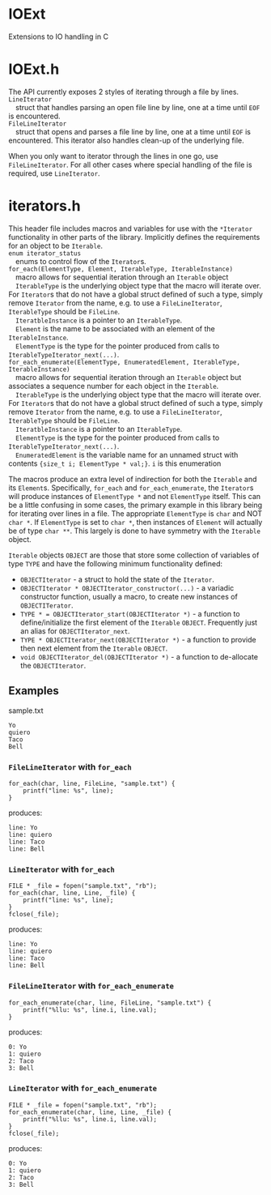 # IOExt
Extensions to IO handling in C

# IOExt.h
The API currently exposes 2 styles of iterating through a file by lines.  
`LineIterator`  
&emsp;struct that handles parsing an open file line by line, one at a time until `EOF` is encountered.  
`FileLineIterator`  
&emsp;struct that opens and parses a file line by line, one at a time until `EOF` is encountered. This iterator also handles clean-up of the underlying file.  
  
When you only want to iterator through the lines in one go, use `FileLineIterator`. For all other cases where special handling of the file is required, use `LineIterator`.

# iterators.h
This header file includes macros and variables for use with the `*Iterator` functionality in other parts of the library. Implicitly defines the requirements for an object to be `Iterable`.  
`enum iterator_status`  
&emsp;enums to control flow of the `Iterator`s.  
`for_each(ElementType, Element, IterableType, IterableInstance)`  
&emsp;macro allows for sequential iteration through an `Iterable` object  
&emsp;`IterableType` is the underlying object type that the macro will iterate over. For `Iterator`s that do not have a global struct defined of such a type, simply remove `Iterator` from the name, e.g. to use a `FileLineIterator`, `IterableType` should be `FileLine`.  
&emsp;`IteratbleInstance` is a pointer to an `IterableType`.  
&emsp;`Element` is the name to be associated with an element of the `IterableInstance`.  
&emsp;`ElementType` is the type for the pointer produced from calls to `IterableTypeIterator_next(...)`.  
`for_each_enumerate(ElementType, EnumeratedElement, IterableType, IterableInstance)`  
&emsp;macro allows for sequential iteration through an `Iterable` object but associates a sequence number for each object in the `Iterable`.  
&emsp;`IterableType` is the underlying object type that the macro will iterate over. For `Iterator`s that do not have a global struct defined of such a type, simply remove `Iterator` from the name, e.g. to use a `FileLineIterator`, `IterableType` should be `FileLine`.  
&emsp;`IteratbleInstance` is a pointer to an `IterableType`.  
&emsp;`ElementType` is the type for the pointer produced from calls to `IterableTypeIterator_next(...)`.  
&emsp;`EnumeratedElement` is the variable name for an unnamed struct with contents `{size_t i; ElementType * val;}`. `i` is this enumeration

The macros produce an extra level of indirection for both the `Iterable` and its `Element`s. Specifically, `for_each` and `for_each_enumerate`, the `Iterator`s will produce instances of `ElementType *` and not `ElementType` itself. This can be a little confusing in some cases, the primary example in this library being for iterating over lines in a file. The appropriate `ElementType` is `char` and NOT `char *`. If `ElementType` is set to `char *`, then instances of `Element` will actually be of type `char **`. This largely is done to have symmetry with the `Iterable` object.

`Iterable` objects `OBJECT` are those that store some collection of variables of type `TYPE` and have the following minimum functionality defined:
  * `OBJECTIterator` - a struct to hold the state of the `Iterator`.  
  * `OBJECTIterator * OBJECTIterator_constructor(...)` - a variadic constructor function, usually a macro, to create new instances of `OBJECTITerator`.
  * `TYPE * = OBJECTIterator_start(OBJECTIterator *)` - a function to define/initialize the first element of the `Iterable` `OBJECT`. Frequently just an alias for `OBJECTIterator_next`.  
  * `TYPE * OBJECTIterator_next(OBJECTIterator *)` - a function to provide then next element from the `Iterable` `OBJECT`.
  * `void OBJECTIterator_del(OBJECTIterator *)` - a function to de-allocate the `OBJECTIterator`.

## Examples

sample.txt
```
Yo
quiero
Taco
Bell

```

### `FileLineIterator` with `for_each`
```
for_each(char, line, FileLine, "sample.txt") {
    printf("line: %s", line);
}
```
produces:
```
line: Yo
line: quiero
line: Taco
line: Bell
```

### `LineIterator` with `for_each`
```
FILE * _file = fopen("sample.txt", "rb");
for_each(char, line, Line, _file) {
    printf("line: %s", line);
}
fclose(_file);
```
produces:
```
line: Yo
line: quiero
line: Taco
line: Bell
```

### `FileLineIterator` with `for_each_enumerate`
```
for_each_enumerate(char, line, FileLine, "sample.txt") {
    printf("%llu: %s", line.i, line.val);
}
```
produces:
```
0: Yo
1: quiero
2: Taco
3: Bell
```

### `LineIterator` with `for_each_enumerate`
```
FILE * _file = fopen("sample.txt", "rb");
for_each_enumerate(char, line, Line, _file) {
    printf("%llu: %s", line.i, line.val);
}
fclose(_file);
```
produces:
```
0: Yo
1: quiero
2: Taco
3: Bell
```